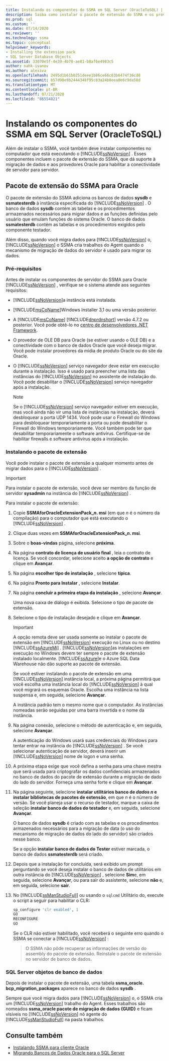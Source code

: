 ```yaml
---
title: Instalando os componentes do SSMA em SQL Server (OracleToSQL) | Microsoft Docs
description: Saiba como instalar o pacote de extensão do SSMA e os provedores Oracle no computador que executa o SQL Server para dar suporte à conversão de banco de dados Oracle.
ms.prod: sql
ms.custom: ''
ms.date: 07/14/2020
ms.reviewer: ''
ms.technology: ssma
ms.topic: conceptual
helpviewer_keywords:
- Installing the extension pack
- SQL Server Database Objects
ms.assetid: 33070e5f-4e39-4b70-ae81-b8af6e4983c5
author: nahk-ivanov
ms.author: alexiva
ms.openlocfilehash: 2495d1b61b0251deee1b86ce66c03b6474f36cd8
ms.sourcegitcommit: b57d98e9b2444348f95c83a24b8eea0e6c9da58d
ms.translationtype: MT
ms.contentlocale: pt-BR
ms.lasthandoff: 07/21/2020
ms.locfileid: "86554821"
---
```

# <a name="installing-ssma-components-on-sql-server-oracletosql"></a>Instalando os componentes do SSMA em SQL Server (OracleToSQL)

Além de instalar o SSMA, você também deve instalar componentes no computador que está executando o [!INCLUDE[ssNoVersion](../../includes/ssnoversion-md.md)] . Esses componentes incluem o pacote de extensão do SSMA, que dá suporte à migração de dados e aos provedores Oracle para habilitar a conectividade de servidor para servidor.

## <a name="ssma-for-oracle-extension-pack"></a>Pacote de extensão do SSMA para Oracle

O pacote de extensão do SSMA adiciona os bancos de dados **sysdb** e **ssmatesterdb** à instância especificada do [!INCLUDE[ssNoVersion](../../includes/ssnoversion-md.md)] . O banco de dados **sysdb** contém as tabelas e os procedimentos armazenados necessários para migrar dados e as funções definidas pelo usuário que emulam funções do sistema Oracle. O banco de dados **ssmatesterdb** contém as tabelas e os procedimentos exigidos pelo componente testador.

Além disso, quando você migra dados para [!INCLUDE[ssNoVersion](../../includes/ssnoversion-md.md)] o, [!INCLUDE[ssNoVersion](../../includes/ssnoversion-md.md)] o SSMA cria trabalhos do Agent quando o mecanismo de migração de dados do servidor é usado para migrar os dados.

### <a name="prerequisites"></a>Pré-requisitos

Antes de instalar os componentes de servidor do SSMA para Oracle [!INCLUDE[ssNoVersion](../../includes/ssnoversion-md.md)] , verifique se o sistema atende aos seguintes requisitos:

- [!INCLUDE[ssNoVersion](../../includes/ssnoversion-md.md)]a instância está instalada.
- [!INCLUDE[msCoName](../../includes/msconame_md.md)]Windows Installer 3,1 ou uma versão posterior.
- A [!INCLUDE[msCoName](../../includes/msconame_md.md)] [!INCLUDE[dnprdnshort](../../includes/dnprdnshort_md.md)] versão 4.7.2 ou posterior. Você pode obtê-lo no [centro de desenvolvedores .NET Framework](https://go.microsoft.com/fwlink/?LinkId=48882).
- O provedor de OLE DB para Oracle (se estiver usando o OLE DB) e a conectividade com o banco de dados Oracle que você deseja migrar. Você pode instalar provedores da mídia de produto Oracle ou do site da Oracle.
- O [!INCLUDE[ssNoVersion](../../includes/ssnoversion-md.md)] serviço navegador deve estar em execução durante a instalação. Isso é usado para preencher uma lista das instâncias do [!INCLUDE[ssNoVersion](../../includes/ssnoversion-md.md)] no assistente de instalação do. Você pode desabilitar o [!INCLUDE[ssNoVersion](../../includes/ssnoversion-md.md)] serviço navegador após a instalação.

  > [!NOTE]
  > Se o [!INCLUDE[ssNoVersion](../../includes/ssnoversion-md.md)] serviço navegador estiver em execução, mas você ainda não vir uma lista de instâncias na instalação, deverá desbloquear a porta UDP 1434. Você pode usar o Firewall do Windows para desbloquear temporariamente a porta ou pode desabilitar o Firewall do Windows temporariamente. Você também pode ter que desabilitar temporariamente o software antivírus. Certifique-se de habilitar firewalls e software antivírus após a instalação.

### <a name="installing-the-extension-pack"></a>Instalando o pacote de extensão

Você pode instalar o pacote de extensão a qualquer momento antes de migrar dados para o [!INCLUDE[ssNoVersion](../../includes/ssnoversion-md.md)] .

> [!IMPORTANT]
> Para instalar o pacote de extensão, você deve ser membro da função de servidor **sysadmin** na instância do [!INCLUDE[ssNoVersion](../../includes/ssnoversion-md.md)] .

Para instalar o pacote de extensão:

1. Copie **SSMAforOracleExtensionPack_*n*. msi** (em que *n* é o número da compilação) para o computador que está executando o [!INCLUDE[ssNoVersion](../../includes/ssnoversion-md.md)] .
2. Clique duas vezes em **SSMAforOracleExtensionPack_*n*. msi**.
3. Sobre o **boas-vindas** página, selecione **próxima**.
4. Na página **contrato de licença de usuário final** , leia o contrato de licença. Se você concordar, selecione aceito **a opção de contrato** e clique em **Avançar**.
5. Na página **escolher tipo de instalação** , selecione **típica**.
6. Na página **Pronto para Instalar** , selecione **Instalar**.
7. Na página **concluir a primeira etapa da instalação** , selecione **Avançar**.
  
   Uma nova caixa de diálogo é exibida. Selecione o tipo de pacote de extensão.
  
8. Selecione o tipo de instalação desejado e clique em **Avançar**.

   > [!IMPORTANT]
   > A opção remota deve ser usada somente ao instalar o pacote de extensão em [!INCLUDE[ssNoVersion](../../includes/ssnoversion-md.md)] execução no Linux ou no destino [!INCLUDE[ssAzureMi](../../includes/ssazuremi_md.md)] . [!INCLUDE[ssNoVersion](../../includes/ssnoversion-md.md)]as instalações em execução no Windows devem ter sempre o pacote de extensão instalado localmente. [!INCLUDE[ssAzure](../../includes/ssazure_md.md)]e o Azure SQL Data Warehouse não dão suporte ao pacote de extensão.

   Se você estiver instalando o pacote de extensão em uma [!INCLUDE[ssNoVersion](../../includes/ssnoversion-md.md)] instância local, a próxima página permitirá que você escolha uma instância local do [!INCLUDE[ssNoVersion](../../includes/ssnoversion-md.md)] à qual você migrará os esquemas Oracle. Escolha uma instância na lista suspensa e, em seguida, selecione **Avançar**.

   A instância padrão tem o mesmo nome que o computador. As instâncias nomeadas serão seguidas por uma barra invertida e o nome da instância.

9. Na página conexão, selecione o método de autenticação e, em seguida, selecione **Avançar**.

   A autenticação do Windows usará suas credenciais do Windows para tentar entrar na instância do [!INCLUDE[ssNoVersion](../../includes/ssnoversion-md.md)] . Se você selecionar autenticação de servidor, deverá inserir um [!INCLUDE[ssNoVersion](../../includes/ssnoversion-md.md)] nome de logon e uma senha.

10. A próxima etapa exige que você defina a senha para uma chave mestra que será usada para criptografar os dados confidenciais armazenados no banco de dados do pacote de extensão durante a migração de dado do lado do servidor. Forneça uma senha forte e clique em **Avançar**.

11. Na página seguinte, selecione **instalar utilitários banco de *dados n* e instalar bibliotecas de pacotes de extensão**, em que *n* é o número de versão. Se você planeja usar o recurso de testador, marque a caixa de seleção **instalar banco de dados do testador** e, em seguida, selecione **Avançar**.

    O banco de dados **sysdb** é criado com as tabelas e os procedimentos armazenados necessários para a migração de data (o uso do mecanismo de migração de dados do lado do servidor) são criados nesse banco.

    Se a opção **instalar banco de dados do Tester** estiver marcada, o banco de dados **ssmatesterdb** será criado.

12. Depois que a instalação for concluída, será exibido um prompt perguntando se você deseja instalar o banco de dados de utilitários em outra instância do [!INCLUDE[ssNoVersion](../../includes/ssnoversion-md.md)] , selecione **Sim**e, em seguida, selecione **Avançar**, ou para sair do assistente, selecione **não** e, em seguida, selecione **sair**.

13. No [!INCLUDE[ssManStudioFull](../../includes/ssmanstudiofull-md.md)] ou usando o `sqlcmd` Utilitário do, execute o script a seguir para habilitar o CLR:

    ```sql
    sp_configure 'clr enabled', 1
    GO
    RECONFIGURE
    GO
    ```

    Se o CLR não estiver habilitado, você receberá o seguinte erro quando o SSMA se conectar a [!INCLUDE[ssNoVersion](../../includes/ssnoversion-md.md)] :

    > O SSMA não pôde recuperar as informações de versão do assembly do pacote de extensão. Reinstale o pacote de extensão no servidor de banco de dados.

### <a name="sql-server-database-objects"></a>SQL Server objetos de banco de dados

Depois de instalar o pacote de extensão, uma tabela **ssma_oracle. bcp_migration_packages** aparece no banco de dados **sysdb** .

Sempre que você migra dados para [!INCLUDE[ssNoVersion](../../includes/ssnoversion-md.md)] o, o SSMA cria um [!INCLUDE[ssNoVersion](../../includes/ssnoversion-md.md)] trabalho do Agent. Esses trabalhos são nomeados **ssma_oracle pacote de migração de dados {GUID}** e ficam visíveis no [!INCLUDE[ssNoVersion](../../includes/ssnoversion-md.md)] nó agente do [!INCLUDE[ssManStudioFull](../../includes/ssmanstudiofull-md.md)] na pasta trabalhos.

## <a name="see-also"></a>Consulte também

- [Instalando SSMA para cliente Oracle](../../ssma/oracle/installing-ssma-for-oracle-client-oracletosql.md)
- [Migrando Bancos de Dados Oracle para o SQL Server](../../ssma/oracle/migrating-oracle-databases-to-sql-server-oracletosql.md)
